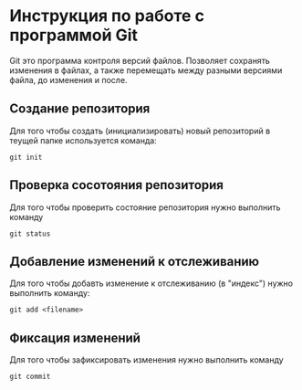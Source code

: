 # Инструкция по работе с программой Git

Git это программа контроля версий файлов. Позволяет сохранять изменения в файлах, а также перемещать между разными версиями файла, до изменения и после.

## Создание репозитория

Для того чтобы создать (инициализировать) новый репозиторий в теущей папке
используется команда:

    git init

## Проверка сосотояния репозитория

Для того чтобы проверить состояние репозитория
нужно выполнить команду

    git status

## Добавление изменений к отслеживанию

Для того чтобы добавть изменение к отслеживанию (в "индекс") нужно выполнить команду:

    git add <filename>

## Фиксация изменений

Для того чтобы зафиксировать изменения нужно выполнить команду

    git commit


    